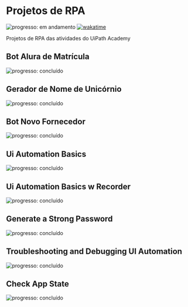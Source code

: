 # Projetos de RPA

![progresso: em andamento](https://img.shields.io/badge/progresso-em%20andamento-blue "progresso")
[![wakatime](https://wakatime.com/badge/user/e8c501c7-7f04-4ed4-9ded-d1d3f8385fc1/project/2eb06370-9702-4ebc-a0e9-1198f628b827.svg)](https://wakatime.com/badge/user/e8c501c7-7f04-4ed4-9ded-d1d3f8385fc1/project/2eb06370-9702-4ebc-a0e9-1198f628b827)

Projetos de RPA das atividades do UiPath Academy

## Bot Alura de Matrícula
![progresso: concluído](https://img.shields.io/badge/concluído-olivedrab "progresso")

## Gerador de Nome de Unicórnio
![progresso: concluído](https://img.shields.io/badge/concluído-olivedrab "progresso")

## Bot Novo Fornecedor
![progresso: concluído](https://img.shields.io/badge/concluído-olivedrab "progresso")

## Ui Automation Basics
![progresso: concluído](https://img.shields.io/badge/concluído-olivedrab "progresso")

## Ui Automation Basics w Recorder
![progresso: concluído](https://img.shields.io/badge/concluído-olivedrab "progresso")

## Generate a Strong Password
![progresso: concluído](https://img.shields.io/badge/concluído-olivedrab "progresso")

## Troubleshooting and Debugging UI Automation
![progresso: concluído](https://img.shields.io/badge/concluído-olivedrab "progresso")

## Check App State
![progresso: concluído](https://img.shields.io/badge/concluído-olivedrab "progresso")
